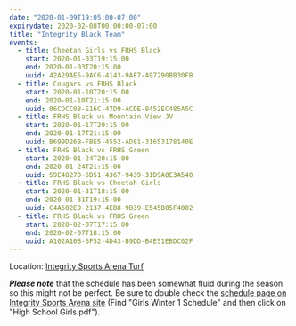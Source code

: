 ```yaml
---
date: "2020-01-09T19:05:00-07:00"
expirydate: 2020-02-08T00:00:00-07:00
title: "Integrity Black Team"
events:
  - title: Cheetah Girls vs FRHS Black
    start: 2020-01-03T19:15:00
    end: 2020-01-03T20:15:00
    uuid: 42A29AE5-9AC6-4143-9AF7-A97290BB30FB
  - title: Cougars vs FRHS Black
    start: 2020-01-10T20:15:00
    end: 2020-01-10T21:15:00
    uuid: 06CDCC08-E16C-47D9-ACDE-8452EC485A5C
  - title: FRHS Black vs Mountain View JV
    start: 2020-01-17T20:15:00
    end: 2020-01-17T21:15:00
    uuid: B699D26B-FBE5-4552-AD81-31653178140E
  - title: FRHS Black vs FRHS Green
    start: 2020-01-24T20:15:00
    end: 2020-01-24T21:15:00
    uuid: 59E4827D-6D51-4367-9439-31D9A0E3A540
  - title: FRHS Black vs Cheetah Girls
    start: 2020-01-31T18:15:00
    end: 2020-01-31T19:15:00
    uuid: C4A602E9-2137-4EB8-9B39-E545B05F4002
  - title: FRHS Black vs FRHS Green
    start: 2020-02-07T17:15:00
    end: 2020-02-07T18:15:00
    uuid: A102A10B-6F52-4D43-B9DD-B4E51EBDC02F
---
```


<!--more-->

Location: [Integrity Sports Arena Turf][turf]

***Please note*** that the schedule has been somewhat fluid during the season so
this might not be perfect. Be sure to double check the [schedule page on
Integrity Sports Arena site][integrity-schedules] (Find "Girls Winter 1
Schedule" and then click on "High School Girls.pdf").

[turf]: https://goo.gl/maps/WpukCdeTWav2LHa9A
[integrity-schedules]: https://integritysportsarena.com/res/soccerschedulescores
